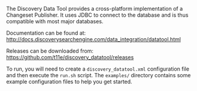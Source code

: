 The Discovery Data Tool provides a cross-platform implementation of a Changeset
Publisher. It uses JDBC to connect to the database and is thus compatible
with most major databases.

Documentation can be found at: http://docs.discoverysearchengine.com/data_integration/datatool.html

Releases can be downloaded from: https://github.com/t11e/discovery_datatool/releases

To run, you will need to create a `discovery_datatool.xml` configuration file and then execute the `run.sh` script. The `examples/` directory contains some example configuration files to
help you get started.
